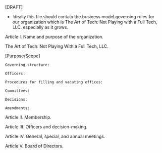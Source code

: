[DRAFT]

* Ideally this file should contain the business model governing rules for our organization which is The Art of Tech: Not Playing with a Full Tech, LLC. especially as it grows.

Article I. Name and purpose of the organization.

 The Art of Tech: Not Playing With a Full Tech, LLC.

   [Purpose/Scope]

    Governing structure:

    Officers:

    Procedures for filling and vacating offices:

    Committees:

    Decisions:

    Amendments:

Article II. Membership.

Article III. Officers and decision-making.

Article IV. General, special, and annual meetings.

Article V. Board of Directors.
